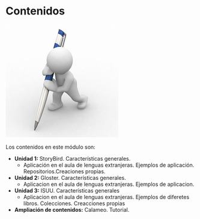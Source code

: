 # Contenidos


![Fig 4.2 www.marketingdirecto.com Licencia Creative Commons](img/contenido.jpg)




Los contenidos en este módulo son:

*   **Unidad 1:** StoryBird. Características generales.  
    *   Aplicación en el aula de lenguas extranjeras. Ejemplos de aplicación. Repositorios.Creaciones propias.
*   **Unidad 2:** Gloster. Características generales.
    *   Aplicacion en el aula de lenguas extranjeras. Ejemplos de aplicacion.
*   **Unidad 3:** ISUU. Características generales
    *   Aplicacion en el aula de lenguas extranjeras. Ejemplos de diferetes libros. Colecciones. Creacciones propias
*   **Ampliación de contenidos:** Calameo. Tutorial.

